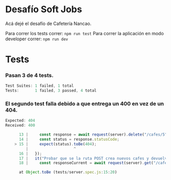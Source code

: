 # Desafío Soft Jobs

Acá dejé el desafío de Cafetería Nancao.

Para correr los tests correr:
`npm run test`
Para correr la aplicación en modo developer correr:
`npm run dev`

# Tests

### Pasan 3 de 4 tests.

```js
Test Suites: 1 failed, 1 total
Tests:       1 failed, 3 passed, 4 total
```

### El segundo test falla debido a que entrega un 400 en vez de un 404.

```js
Expected: 404
Received: 400

      13 |     const response = await request(server).delete("/cafes/5").send();
      14 |     const status = response.statusCode;
    > 15 |     expect(status).toBe(404);
         |                    ^
      16 |   });
      17 |   it("Probar que se la ruta POST crea nuevos cafes y devuelve 201", async () => {
      18 |     const responseCurrent = await request(server).get("/cafes").send();

      at Object.toBe (tests/server.spec.js:15:20)
```
